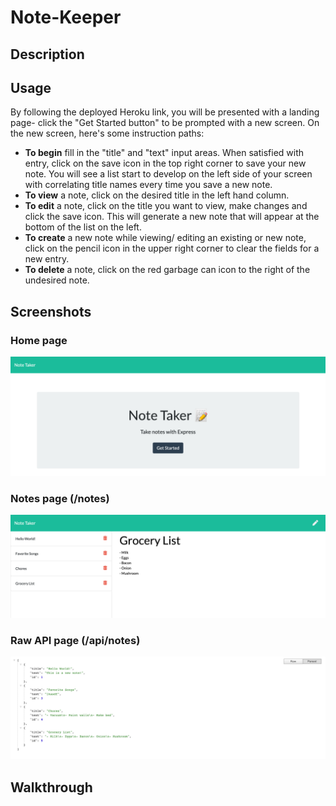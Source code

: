 # Note-Keeper

## Description

## Usage
By following the deployed Heroku link, you will be presented with a landing page- click the "Get Started button" to be prompted with a new screen.
On the new screen, here's some instruction paths:
* **To begin** fill in the "title" and "text" input areas. When satisfied with entry, click on the save icon in the top right corner to save your new note. You will see a list start to develop on the left side of your screen with correlating title names every time you save a new note.
* **To view** a note, click on the desired title in the left hand column. 
* **To edit** a note, click on the title you want to view, make changes and click the save icon. This will generate a new note that will appear at the bottom of the list on the left.
* **To create** a new note while viewing/ editing an existing or new note, click on the pencil icon in the upper right corner to clear the fields for a new entry.
* **To delete** a note, click on the red garbage can icon to the right of the undesired note.

## Screenshots
### Home page
<img src="./Assets/landing.png" alt="home">

### Notes page (/notes)
<img src="./Assets/notes.png" alt="notes">

### Raw API page (/api/notes)
<img src="./Assets/api.png" alt="apiNotes">

## Walkthrough

